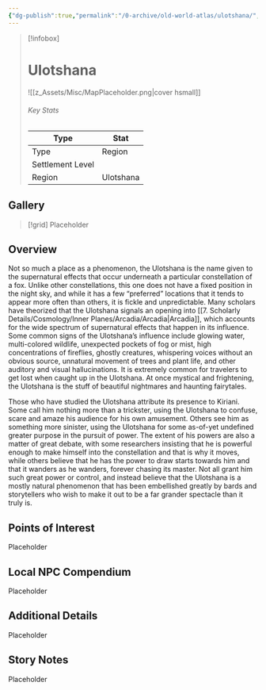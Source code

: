 ```yaml
---
{"dg-publish":true,"permalink":"/0-archive/old-world-atlas/ulotshana/","noteIcon":""}
---
```



> [!infobox]
> # Ulotshana
> ![[z_Assets/Misc/MapPlaceholder.png\|cover hsmall]]
> ###### Key Stats
> Type |  Stat |
> ---|---|
> Type | Region |
> Settlement Level |  |
> Region | Ulotshana |

## Gallery

>[!grid]
>Placeholder

## Overview
Not so much a place as a phenomenon, the Ulotshana is the name given to the supernatural effects that occur underneath a particular constellation of a fox. Unlike other constellations, this one does not have a fixed position in the night sky, and while it has a few “preferred” locations that it tends to appear more often than others, it is fickle and unpredictable. Many scholars have theorized that the Ulotshana signals an opening into [[7. Scholarly Details/Cosmology/Inner Planes/Arcadia/Arcadia\|Arcadia]], which accounts for the wide spectrum of supernatural effects that happen in its influence. Some common signs of the Ulotshana’s influence include glowing water, multi-colored wildlife, unexpected pockets of fog or mist, high concentrations of fireflies, ghostly creatures, whispering voices without an obvious source, unnatural movement of trees and plant life, and other auditory and visual hallucinations. It is extremely common for travelers to get lost when caught up in the Ulotshana. At once mystical and frightening, the Ulotshana is the stuff of beautiful nightmares and haunting fairytales.

Those who have studied the Ulotshana attribute its presence to Kiriani. Some call him nothing more than a trickster, using the Ulotshana to confuse, scare and amaze his audience for his own amusement. Others see him as something more sinister, using the Ulotshana for some as-of-yet undefined greater purpose in the pursuit of power. The extent of his powers are also a matter of great debate, with some researchers insisting that he is powerful enough to make himself into the constellation and that is why it moves, while others believe that he has the power to draw starts towards him and that it wanders as he wanders, forever chasing its master. Not all grant him such great power or control, and instead believe that the Ulotshana is a mostly natural phenomenon that has been embellished greatly by bards and storytellers who wish to make it out to be a far grander spectacle than it truly is.

## Points of Interest
Placeholder

## Local NPC Compendium
Placeholder 

## Additional Details
Placeholder

## Story Notes
Placeholder